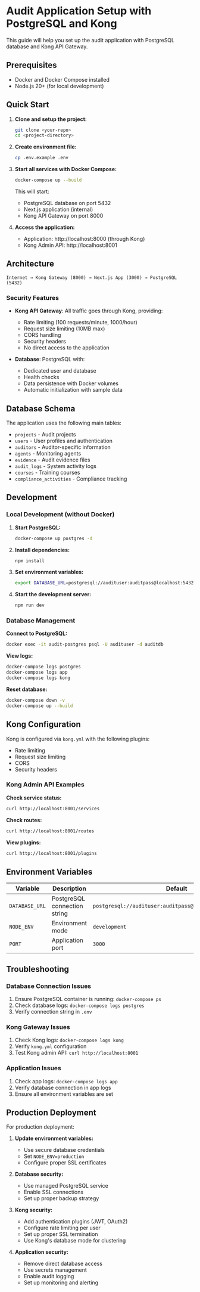 # Audit Application Setup with PostgreSQL and Kong

This guide will help you set up the audit application with PostgreSQL database and Kong API Gateway.

## Prerequisites

- Docker and Docker Compose installed
- Node.js 20+ (for local development)

## Quick Start

1. **Clone and setup the project:**
   ```bash
   git clone <your-repo>
   cd <project-directory>
   ```

2. **Create environment file:**
   ```bash
   cp .env.example .env
   ```

3. **Start all services with Docker Compose:**
   ```bash
   docker-compose up --build
   ```

   This will start:
   - PostgreSQL database on port 5432
   - Next.js application (internal)
   - Kong API Gateway on port 8000

4. **Access the application:**
   - Application: http://localhost:8000 (through Kong)
   - Kong Admin API: http://localhost:8001

## Architecture

```
Internet → Kong Gateway (8000) → Next.js App (3000) → PostgreSQL (5432)
```

### Security Features

- **Kong API Gateway**: All traffic goes through Kong, providing:
  - Rate limiting (100 requests/minute, 1000/hour)
  - Request size limiting (10MB max)
  - CORS handling
  - Security headers
  - No direct access to the application

- **Database**: PostgreSQL with:
  - Dedicated user and database
  - Health checks
  - Data persistence with Docker volumes
  - Automatic initialization with sample data

## Database Schema

The application uses the following main tables:
- `projects` - Audit projects
- `users` - User profiles and authentication
- `auditors` - Auditor-specific information
- `agents` - Monitoring agents
- `evidence` - Audit evidence files
- `audit_logs` - System activity logs
- `courses` - Training courses
- `compliance_activities` - Compliance tracking

## Development

### Local Development (without Docker)

1. **Start PostgreSQL:**
   ```bash
   docker-compose up postgres -d
   ```

2. **Install dependencies:**
   ```bash
   npm install
   ```

3. **Set environment variables:**
   ```bash
   export DATABASE_URL=postgresql://audituser:auditpass@localhost:5432/auditdb
   ```

4. **Start the development server:**
   ```bash
   npm run dev
   ```

### Database Management

**Connect to PostgreSQL:**
```bash
docker exec -it audit-postgres psql -U audituser -d auditdb
```

**View logs:**
```bash
docker-compose logs postgres
docker-compose logs app
docker-compose logs kong
```

**Reset database:**
```bash
docker-compose down -v
docker-compose up --build
```

## Kong Configuration

Kong is configured via `kong.yml` with the following plugins:
- Rate limiting
- Request size limiting
- CORS
- Security headers

### Kong Admin API Examples

**Check service status:**
```bash
curl http://localhost:8001/services
```

**Check routes:**
```bash
curl http://localhost:8001/routes
```

**View plugins:**
```bash
curl http://localhost:8001/plugins
```

## Environment Variables

| Variable | Description | Default |
|----------|-------------|---------|
| `DATABASE_URL` | PostgreSQL connection string | `postgresql://audituser:auditpass@localhost:5432/auditdb` |
| `NODE_ENV` | Environment mode | `development` |
| `PORT` | Application port | `3000` |

## Troubleshooting

### Database Connection Issues
1. Ensure PostgreSQL container is running: `docker-compose ps`
2. Check database logs: `docker-compose logs postgres`
3. Verify connection string in `.env`

### Kong Gateway Issues
1. Check Kong logs: `docker-compose logs kong`
2. Verify `kong.yml` configuration
3. Test Kong admin API: `curl http://localhost:8001`

### Application Issues
1. Check app logs: `docker-compose logs app`
2. Verify database connection in app logs
3. Ensure all environment variables are set

## Production Deployment

For production deployment:

1. **Update environment variables:**
   - Use secure database credentials
   - Set `NODE_ENV=production`
   - Configure proper SSL certificates

2. **Database security:**
   - Use managed PostgreSQL service
   - Enable SSL connections
   - Set up proper backup strategy

3. **Kong security:**
   - Add authentication plugins (JWT, OAuth2)
   - Configure rate limiting per user
   - Set up proper SSL termination
   - Use Kong's database mode for clustering

4. **Application security:**
   - Remove direct database access
   - Use secrets management
   - Enable audit logging
   - Set up monitoring and alerting